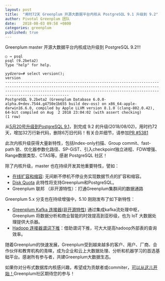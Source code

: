 ```yaml
---
layout: post
title:  "用时72天 Greenplum 开源大数据平台内核从 PostgreSQL 9.1 升级到 9.2"
author: Pivotal Greenplum 团队
date:   2018-08-03 09:58 +0800
categories: greenplum
published: true
---
```



Greenplum master 开源大数据平台内核成功升级到 PostgreSQL 9.2!!!

```
○ → psql
psql (9.2beta2)
Type "help" for help.

yydzero=# select version();
version
-----------------------------------------------------------------------------------------------------------------------------------------------------------------------------------------------------------------------------------------------
PostgreSQL 9.2beta2 (Greenplum Database 6.0.0-alpha.0+dev.7544.g4750e1b655 build dev-oss) on x86_64-apple-darwin16.6.0, compiled by Apple LLVM version 8.1.0 (clang-802.0.42), 64-bit compiled on Aug  2 2018 23:04:02 (with assert checking)
(1 row)
```

从[5月20号升级到PostgreSQL 9.1](http://greenplum.cn/tools/2018/07/12/postgresql-upgrade-from-9.0-to-9.1.html)，到完成 9.2 的升级(2018/08/02)，用时约72天，增加32万行新代码，删除6万旧代码！有关合并细节，请参加[PR #5381](https://github.com/greenplum-db/gpdb/pull/5381)

此次内核升级获得大量新特性，包括Index-only扫描、Group commit、fast-path 锁、优化器参数化路径、SP-GiST、引入checkpoint独立进程、FDW增强、Range数据类型、CTAS等。感谢 PostgreSQL 社区！

除了内核升级，master 也在持续开发其他重要特性，譬如：

* [在线扩容和缩容](https://groups.google.com/a/greenplum.org/forum/#!searchin/gpdb-dev/Online$20expand$20spiking$20update%7Csort:date/gpdb-dev/f5bqTzAZjAs/zZ5Z55TxAwAJ): 无间断不停机不停业务实现数据节点的扩容和缩容。
* [Disk Quota](https://github.com/hlinnaka/pg_quota) 此特性将支持Greenplum和PostgreSQL。
* Greenplum 联邦 （非开源特性）：打通Greenplum集群间的数据通路

Greenplum 5.x 分支也在持续增强中，5.10 刚刚发布了如下新特性：

* [Greenplum Kafka 连接器(非开源特性)](https://content.pivotal.io/pivotal-greenplum/pivotal-greenplum-5-10-introduces-greenplum-kafka-connector-for-real-time-data-loading) 通过集成kafka流处理中枢，Greenplum 将数据分析和商业智能的时效提高到亚秒级，也为 IoT 大数据处理提供大杀器。
* [Hadoop 连接器谓词下推](https://gpdb.docs.pivotal.io/5100/relnotes/GPDB_5100_README.html#topic_xfr_4ym_ndb)：借助谓词下推，可大大提高hadoop外部表的查询效率。

随着Greenplum的快速发展，Greenplum受到越来越多的客户、用户、厂商、合作伙伴和教育机构的青睐，成为企业和云上大数据处理、分析和机器学习的首选基础平台。感谢所有参与者，共建Greenplum大数据生态。

如果你对分布式数据库内核感兴趣，希望成为贡献者或commiter，[可以从这儿开始！](https://github.com/greenplum-db/gpdb/issues?q=is%3Aissue+is%3Aopen+label%3A%22help+wanted%22)Greenplum社区期待您的参与！
